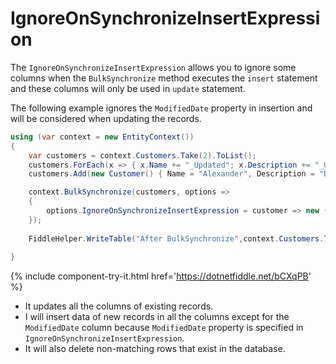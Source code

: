 # IgnoreOnSynchronizeInsertExpression

The `IgnoreOnSynchronizeInsertExpression` allows you to ignore some columns when the `BulkSynchronize` method executes the `insert` statement and these columns will only be used in `update` statement.

The following example ignores the `ModifiedDate` property in insertion and will be considered when updating the records.

```csharp
using (var context = new EntityContext())
{
	var customers = context.Customers.Take(2).ToList();
	customers.ForEach(x => { x.Name += "_Updated"; x.Description += "_Updated"; x.ModifiedDate = DateTime.Now; x.IsActive = false; });
	customers.Add(new Customer() { Name = "Alexander", Description = "Description of Alexander", CreatedDate = DateTime.Now, ModifiedDate = DateTime.Now, IsActive = true });

	context.BulkSynchronize(customers, options => 
	{
	    options.IgnoreOnSynchronizeInsertExpression = customer => new {customer.CustomerID,  customer.ModifiedDate};
	});
	
	FiddleHelper.WriteTable("After BulkSynchronize",context.Customers.ToList());
					  
}
```

{% include component-try-it.html href='https://dotnetfiddle.net/bCXqPB' %}

 - It updates all the columns of existing records.
 - I will insert data of new records in all the columns except for the `ModifiedDate` column because `ModifiedDate` property is specified in `IgnoreOnSynchronizeInsertExpression`. 
 - It will also delete non-matching rows that exist in the database.
